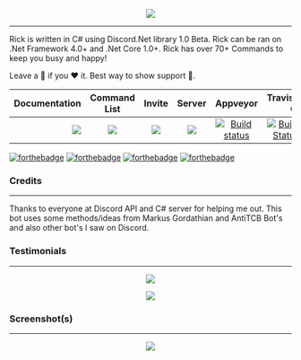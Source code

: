 <p align="center">
<img src="https://rickbot.cf/media/Rick.png">
</p>

---

Rick is written in C# using Discord.Net library 1.0 Beta. Rick can be ran on .Net Framework 4.0+ and .Net Core 1.0+. Rick has over 70+ Commands to keep you busy and happy!

Leave a 🌟 if you :heart: it. Best way to show support 💪.

| Documentation | Command List | Invite | Server | Appveyor | Travis-CI |
|--------------:|:------------:|:------:|:------:|:--------:|----------:|
| [![](https://png.icons8.com/book/dusk/64)](https://rickbot.cf/Pages/Documentation.html) | [![](https://png.icons8.com/saving-list/dusk/70)](https://rickbot.cf/Pages/Commands.html) | [![](https://png.icons8.com/door-opened/dusk/70)](https://discordapp.com/oauth2/authorize?client_id=261561347966238721&scope=bot&permissions=2146946175) | [![](https://png.icons8.com/discord/dusk/70)](https://discord.gg/7W6dqCM) | [![Build status](https://ci.appveyor.com/api/projects/status/cs062nlbc9pbycg3?svg=true)](https://ci.appveyor.com/project/Vux/rick) | [![Build Status](https://travis-ci.org/Yucked/Rick.svg?branch=master)](https://travis-ci.org/Yucked/Rick)

[![forthebadge](http://forthebadge.com/images/badges/built-with-swag.svg)](http://forthebadge.com)
[![forthebadge](http://forthebadge.com/images/badges/fuck-it-ship-it.svg)](http://forthebadge.com)
[![forthebadge](http://forthebadge.com/images/badges/compatibility-club-penguin.svg)](http://forthebadge.com)
[![forthebadge](http://forthebadge.com/images/badges/made-with-c-sharp.svg)](http://forthebadge.com)

### Credits
---

Thanks to everyone at Discord API and C# server for helping me out.
This bot uses some methods/ideas from Markus Gordathian and AntiTCB Bot's and also other bot's I saw on Discord.


### Testimonials
---

<p align="center"><img src="http://vvcap.com/img/2Nrq8h0UJ8o.png"/></p>
<p align="center"><img src="http://vvcap.com/img/tVF34reZRX4.png"/></p>

### Screenshot(s)
---
<p align="center"><img src="http://vvcap.com/img/CXGWazZdRSz.png"/></p>

